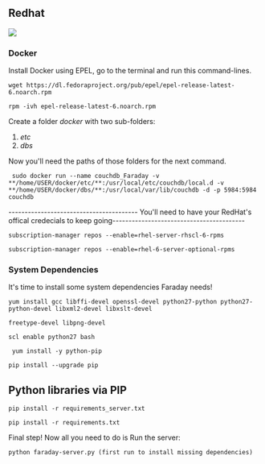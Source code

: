 ## Redhat
![](https://raw.githubusercontent.com/wiki/infobyte/faraday/images/faraday_redhat.jpeg)
### Docker
Install Docker using EPEL, go to the terminal and run this command-lines.

`wget https://dl.fedoraproject.org/pub/epel/epel-release-latest-6.noarch.rpm`

`rpm -ivh epel-release-latest-6.noarch.rpm`

Create a folder _docker_ with two sub-folders: 

   1. _etc_
   2. _dbs_

Now you'll need the paths of those folders for the next command.

` sudo docker run --name couchdb_Faraday -v **/home/USER/docker/etc/**:/usr/local/etc/couchdb/local.d -v **/home/USER/docker/dbs/**:/usr/local/var/lib/couchdb -d -p 5984:5984 couchdb`


---------------------------------------- You'll need to have your RedHat's offical credecials to keep going-----------------------------------------


 `subscription-manager repos --enable=rhel-server-rhscl-6-rpms`

 `subscription-manager repos --enable=rhel-6-server-optional-rpms`

### System Dependencies 

It's time to install some system dependencies Faraday needs!

`yum install gcc libffi-devel openssl-devel python27-python python27-python-devel libxml2-devel libxslt-devel `

`freetype-devel libpng-devel`

`scl enable python27 bash`

` yum install -y python-pip`

 `pip install --upgrade pip`

## Python libraries via PIP

`pip install -r requirements_server.txt`

`pip install -r requirements.txt`

Final step! Now all you need to do is Run the server:

`python faraday-server.py (first run to install missing dependencies)`


